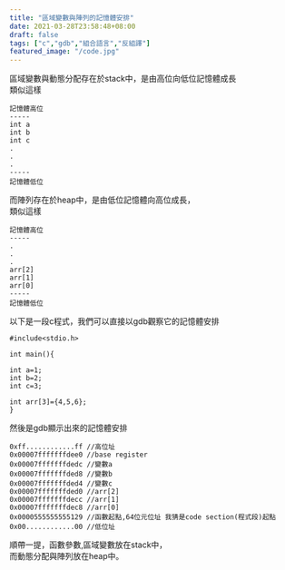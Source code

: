 ```yaml
---
title: "區域變數與陣列的記憶體安排"
date: 2021-03-28T23:58:48+08:00
draft: false
tags: ["c","gdb","組合語言","反組譯"]
featured_image: "/code.jpg"
---
```


區域變數與動態分配存在於stack中，是由高位向低位記憶體成長  
類似這樣  

```
記憶體高位
-----
int a
int b
int c
.
.
.
-----
記憶體低位
```

而陣列存在於heap中，是由低位記憶體向高位成長，  
類似這樣  

```
記憶體高位
-----
.
.
.
arr[2]
arr[1]
arr[0]
-----
記憶體低位
```

以下是一段c程式，我們可以直接以gdb觀察它的記憶體安排  

```
#include<stdio.h>

int main(){

int a=1;
int b=2;
int c=3;

int arr[3]={4,5,6};
}
```

然後是gdb顯示出來的記憶體安排  
```
0xff............ff //高位址
0x00007fffffffdee0 //base register
0x00007fffffffdedc //變數a
0x00007fffffffded8 //變數b
0x00007fffffffded4 //變數c
0x00007fffffffded0 //arr[2]
0x00007fffffffdecc //arr[1]
0x00007fffffffdec8 //arr[0]
0x0000555555555129 //函數起點,64位元位址 我猜是code section(程式段)起點
0x00............00 //低位址
```
順帶一提，函數參數,區域變數放在stack中，  
而動態分配與陣列放在heap中。  

